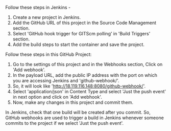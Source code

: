 Follow these steps in Jenkins - 
1. Create a new project in Jenkins.
2. Add the GitHub URL of this project in the Source Code Management section.
3. Select 'GitHub hook trigger for GITScm polling' in 'Build Triggers' section.
4. Add the build steps to start the container and save the project.

Follow these steps in this GitHub Project:
1. Go to the settings of this project and in the Webhooks section, Click on 'Add webhook'.
2. In the payload URL, add the public IP address with the port on which you are accessing Jenkins and 'github-webhook/'.
3. So, it will look like 'http://18.119.116.148:8080/github-webhook/'.
4. Select 'application/json' in Content Type and select 'Just the push event' in next option and click on 'Add webhook'.
5. Now, make any changes in this project and commit them.

In Jenkins, check that one build will be created after you commit.
So, GitHub webhooks are used to trigger a build in Jenkins whenever someone commits to the project if we select 'Just the push event'.
